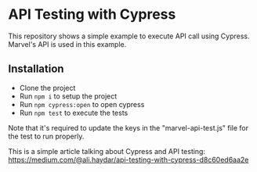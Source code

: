# API Testing with Cypress
This repository shows a simple example to execute API call using Cypress. Marvel's API is used in this example.

## Installation
* Clone the project
* Run `npm i` to setup the project
* Run `npm cypress:open` to open cypress
* Run `npm test` to execute the tests

Note that it's required to update the keys in the "marvel-api-test.js" file for the test to run properly.

This is a simple article talking about Cypress and API testing: https://medium.com/@ali.haydar/api-testing-with-cypress-d8c60ed6aa2e